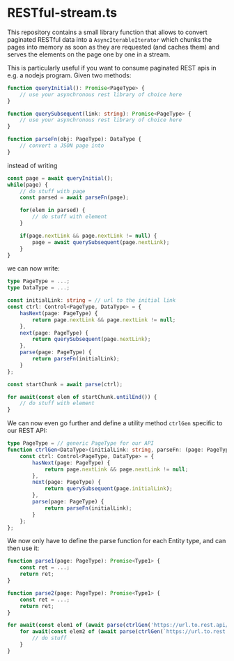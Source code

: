 # RESTful-stream.ts

This repository contains a small library function that allows to convert paginated RESTful data into a `AsyncIterableIterator`
which chunks the pages into memory as soon as they are requested (and caches them) and serves the elements on the page one by one
in a stream.

This is particularly useful if you want to consume paginated REST apis in e.g. a nodejs program. Given two methods:

```typescript
function queryInitial(): Promise<PageType> {
    // use your asynchronous rest library of choice here
}

function querySubsequent(link: string): Promise<PageType> {
    // use your asynchronous rest library of choice here
}

function parseFn(obj: PageType): DataType {
    // convert a JSON page into 
}
```

instead of writing

```typescript
const page = await queryInitial();
while(page) {
    // do stuff with page
    const parsed = await parseFn(page);

    for(elem in parsed) {
        // do stuff with element
    }

    if(page.nextLink && page.nextLink != null) {
        page = await querySubsequent(page.nextLink);
    }
}
```

we can now write:

```typescript
type PageType = ...;
type DataType = ...;

const initialLink: string = // url to the initial link
const ctrl: Control<PageType, DataType> = {
    hasNext(page: PageType) {
        return page.nextLink && page.nextLink != null;
    },
    next(page: PageType) {
        return querySubsequent(page.nextLink);
    },
    parse(page: PageType) {
        return parseFn(initialLink);
    }
};

const startChunk = await parse(ctrl);

for await(const elem of startChunk.untilEnd()) {
    // do stuff with element
}
```

We can now even go further and define a utility method `ctrlGen` specific to our REST API:

```typescript
type PageType = // generic PageType for our API
function ctrlGen<DataType>(initialLink: string, parseFn: (page: PageType) => Promise<DataType>) {
    const ctrl: Control<PageType, DataType> = {
        hasNext(page: PageType) {
            return page.nextLink && page.nextLink != null;
        },
        next(page: PageType) {
            return querySubsequent(page.initialLink);
        },
        parse(page: PageType) {
            return parseFn(initialLink);
        }
    };
};
```

We now only have to define the parse function for each Entity type, and can then use it:

```typescript
function parse1(page: PageType): Promise<Type1> {
    const ret = ...;
    return ret;
}

function parse2(page: PageType): Promise<Type1> {
    const ret = ...;
    return ret;
}

for await(const elem1 of (await parse(ctrlGen('https://url.to.rest.api/type1', parse1)).untilEnd())) {
    for await(const elem2 of (await parse(ctrlGen(`https://url.to.rest.api/${type1.id}/type2`, parse2)).untilEnd())) {
        // do stuff
    }
}
```